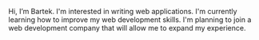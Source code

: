 Hi, I’m Bartek. I'm interested in writing web applications. I'm currently learning how to improve my web development skills. I'm planning to join a web development company that will allow me to expand my experience.


<!---
bklimekkk/bklimekkk is a ✨ special ✨ repository because its `README.md` (this file) appears on your GitHub profile.
You can click the Preview link to take a look at your changes.
--->

